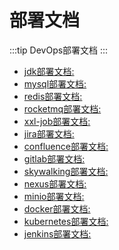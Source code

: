 # 部署文档

:::tip
 DevOps部署文档
:::

- [jdk部署文档:](/operation/install-software/jdk)
- [mysql部署文档:](/operation/install-software/mysql)
- [redis部署文档:](/operation/install-software/redis)
- [rocketmq部署文档:](/operation/install-software/rocketmq)
- [xxl-job部署文档:](/operation/install-software/xxl-job)
- [jira部署文档:](/operation/install-software/jira)
- [confluence部署文档:](/operation/install-software/confluence)
- [gitlab部署文档:](/operation/install-software/gitlab)
- [skywalking部署文档:](/operation/install-software/skywalking)
- [nexus部署文档:](/operation/install-software/nexus)
- [minio部署文档:](/operation/install-software/minio)
- [docker部署文档:](/operation/install-software/docker)
- [kubernetes部署文档:](/operation/install-software/kubernetes)
- [jenkins部署文档:](/operation/install-software/jenkins)
